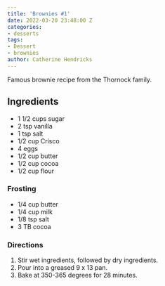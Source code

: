 ```yaml
---
title: 'Brownies #1'
date: 2022-03-20 23:48:00 Z
categories:
- desserts
tags:
- Dessert
- brownies
author: Catherine Hendricks
---
```


Famous brownie recipe from the Thornock family. 

## Ingredients
* 1 1/2 cups sugar
* 2 tsp vanilla
* 1 tsp salt
* 1/2 cup Crisco
* 4 eggs
* 1/2 cup butter
* 1/2 cup cocoa
* 1/2 cup flour

### Frosting
* 1/4 cup butter
* 1/4 cup milk
* 1/8 tsp salt
* 3 TB cocoa

### Directions
1. Stir wet ingredients, followed by dry ingredients. 
2. Pour into a greased 9 x 13 pan. 
3. Bake at 350-365 degrees for 28 minutes. 